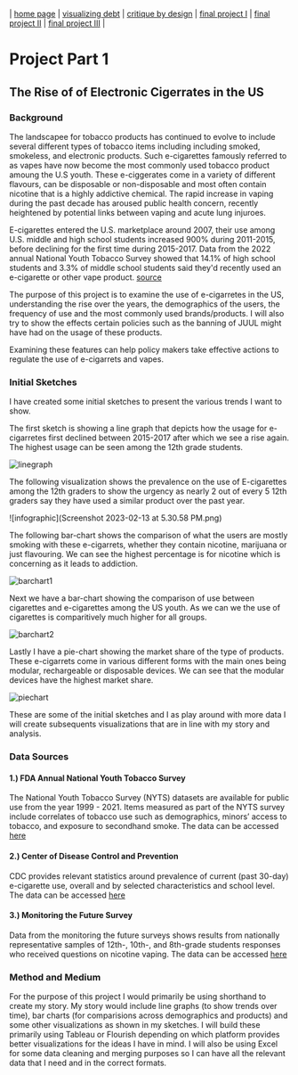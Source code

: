 | [home page](https://mahnoorayub.github.io/Mahnoor-Portfolio/) | [visualizing debt](visualizing-government-debt) | [critique by design](critique-by-design) | [final project I](final-project-part-one) | [final project II](final-project-part-two) | [final project III](final-project-part-three) |

# Project Part 1 

## The Rise of of Electronic Cigerrates in the US

### Background

The landscapee for tobacco products has continued to evolve to include several different types of tobacco items including including smoked, smokeless, and electronic products. Such e-cigarettes famously referred to as vapes have now become the most commonly used tobacco product amoung the U.S youth. These e-ciggerates come in a variety of different flavours, can be disposable or non-disposable and most often contain nicotine that is a highly addictive chemical. The rapid increase in vaping during the past decade has aroused public health concern, recently heightened by potential links between vaping and acute lung injuroes.

E-cigarettes entered the U.S. marketplace around 2007, their use among U.S. middle and high school students increased 900% during 2011-2015, before declining for the first time during 2015-2017. Data from the 2022 annual National Youth Tobacco Survey showed that 14.1% of high school students and 3.3% of middle school students said they'd recently used an e-cigarette or other vape product. [source](
https://www.cdc.gov/tobacco/data_statistics/surveys/nyts/data/index.html) 

The purpose of this project is to examine the use of e-cigarretes in the US, understanding the rise over the years, the demographics of the users, the frequency of use and the most commonly used brands/products. I will also try to show the effects certain policies such as the banning of JUUL might have had on the usage of these products. 

Examining these features can help policy makers take effective actions to regulate the use of e-cigarrets and vapes. 

### Initial Sketches 

I have created some initial sketches to present the various trends I want to show. 

The first sketch is showing a line graph that depicts how the usage for e-cigarretes first declined between 2015-2017 after which we see a rise again. The highest usage can be seen among the 12th grade students. 

![linegraph](linegraph.jpeg)

The following visualization shows the prevalence on the use of E-cigarettes among the 12th graders to show the urgency as nearly 2 out of every 5 12th graders say they have used a similar product over the past year. 

![infographic](Screenshot 2023-02-13 at 5.30.58 PM.png)

The following bar-chart shows the comparison of what the users are mostly smoking with these e-cigarrets, whether they contain nicotine, marijuana or just flavouring. We can see the highest percentage is for nicotine which is concerning as it leads to addiction. 

![barchart1](barchart(1).jpeg)

Next we have a bar-chart showing the comparison of use between cigarettes and e-cigarettes among the US youth. As we can we the use of cigarettes is comparitively much higher for all groups. 

![barchart2](barchchart2.jpeg)

Lastly I have a pie-chart showing the market share of the type of products. These e-cigarrets come in various different forms with the main ones being modular, rechargeable or disposable devices. We can see that the modular devices have the highest market share.

![piechart](piechart.jpeg)


These are some of the initial sketches and I as play around with more data I will create subsequents visualizations that are in line with my story and analysis. 

### Data Sources

#### 1.) FDA Annual National Youth Tobacco Survey

The National Youth Tobacco Survey (NYTS) datasets are available for public use from the year 1999 - 2021. Items measured as part of the NYTS survey include correlates of tobacco use such as demographics, minors’ access to tobacco, and exposure to secondhand smoke. The data can be accessed [here](
https://www.cdc.gov/tobacco/data_statistics/surveys/nyts/data/index.html) 


#### 2.) Center of Disease Control and Prevention 

CDC provides relevant statistics around prevalence of current (past 30-day) e-cigarette use, overall and by selected characteristics and school level. The data can be accessed [here](https://www.cdc.gov/mmwr/volumes/71/wr/mm7140a3.htm?s_cid=mm7140a3_w)

#### 3.) Monitoring the Future Survey
Data from the monitoring the future surveys shows results from nationally representative samples of 12th-, 10th-, and 8th-grade students responses who received questions on nicotine vaping. The data can be accessed [here](https://www.nejm.org/doi/full/10.1056/NEJMc1910739)


### Method and Medium 

For the purpose of this project I would primarily be using shorthand to create my story. My story would include line graphs (to show trends over time), bar charts (for comparisions across demographics and products) and some other visualizations as shown in my sketches. I will build these primarily using Tableau or Flourish depending on which platform provides better visualizations for the ideas I have in mind. I will also be using Excel for some data cleaning and merging purposes so I can have all the relevant data that I need and in the correct formats. 
